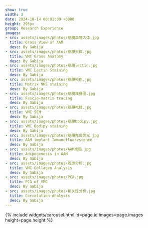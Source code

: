 ```yaml
---
show: true
width: 3
date: 2024-10-14 00:01:00 +0800
height: 295px
group: Research Experience
images:
- src: assets/images/photos/筋膜血管大体.jpg
  title: Gross View of AAM
  desc: By Gabija
- src: assets/images/photos/筋膜大体.jpg
  title: VMC Gross Anatomy
  desc: By Gabija
- src: assets/images/photos/筋膜lectin.jpg
  title: VMC Lectin Staining
  desc: By Gabija
- src: assets/images/photos/筋膜染色.jpg
  title: Matrix NHS staining
  desc: By Gabija
- src: assets/images/photos/筋膜堆叠图.jpg
  title: Fascia-matrix tracing
  desc: By Gabija
- src: assets/images/photos/筋膜电镜.jpg
  title: VMC SEM
  desc: By Gabija
- src: assets/images/photos/筋膜bodipy.jpg
  title: VMC Bodipy staining
  desc: By Gabija
- src: assets/images/photos/筋膜免疫荧光.jpg
  title: AAM implant Immunofluorescence
  desc: By Gabija
- src: assets/images/photos/AAM成脂.jpg
  title: Adipogenesis in AAM
  desc: By Gabija
- src: assets/images/photos/胶原分析.jpg
  title: VMC Collagen Analysis
  desc: By Gabija
- src: assets/images/photos/PCA.jpg
  title: PCA of VMC 
  desc: By Gabija
- src: assets/images/photos/相关性分析.jpg
  title: Correlation Analysis
  desc: By Gabija
---
```


{% include widgets/carousel.html id=page.id images=page.images height=page.height %}
